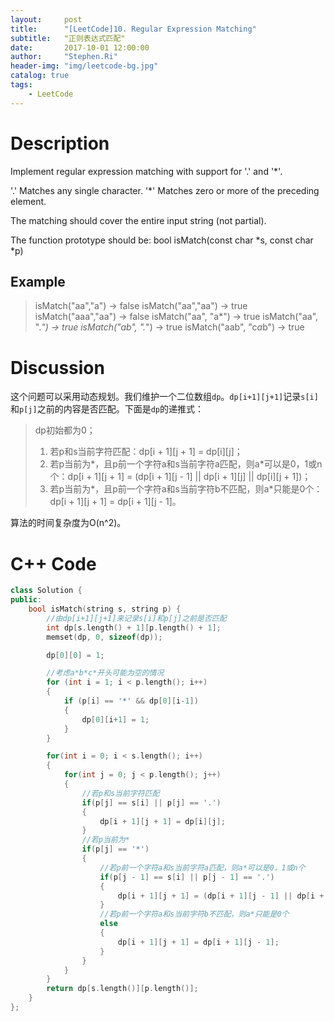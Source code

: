 ```yaml
---
layout:     post
title:      "[LeetCode]10. Regular Expression Matching"
subtitle:   "正则表达式匹配"
date:       2017-10-01 12:00:00
author:     "Stephen.Ri"
header-img: "img/leetcode-bg.jpg"
catalog: true
tags:
    - LeetCode
---
```


Description
===========

Implement regular expression matching with support for '.' and '*'.

'.' Matches any single character.
'*' Matches zero or more of the preceding element.

The matching should cover the entire input string (not partial).

The function prototype should be:
bool isMatch(const char *s, const char *p)

Example
-------
> isMatch("aa","a") → false
> isMatch("aa","aa") → true
> isMatch("aaa","aa") → false
> isMatch("aa", "a*") → true
> isMatch("aa", ".*") → true
> isMatch("ab", ".*") → true
> isMatch("aab", "c*a*b") → true

Discussion
=======

这个问题可以采用动态规划。我们维护一个二位数组`dp`。`dp[i+1][j+1]`记录`s[i]`和`p[j]`之前的内容是否匹配。下面是`dp`的递推式：

> dp初始都为0；
> 1. 若p和s当前字符匹配：dp[i + 1][j + 1] = dp[i][j]；
> 2. 若p当前为\*，且p前一个字符a和s当前字符a匹配，则a*可以是0，1或n个：dp[i + 1][j + 1] = (dp[i + 1][j - 1] || dp[i + 1][j] || dp[i][j + 1])；
> 3. 若p当前为\*，且p前一个字符a和s当前字符b不匹配，则a*只能是0个：dp[i + 1][j + 1] = dp[i + 1][j - 1]。

算法的时间复杂度为O(n^2)。

C++ Code
====

```cpp
class Solution {
public:
    bool isMatch(string s, string p) {
        //由dp[i+1][j+1]来记录s[i]和p[j]之前是否匹配
        int dp[s.length() + 1][p.length() + 1];
        memset(dp, 0, sizeof(dp));

        dp[0][0] = 1;

        //考虑a*b*c*开头可能为空的情况
        for (int i = 1; i < p.length(); i++)
        {
            if (p[i] == '*' && dp[0][i-1])
            {
                dp[0][i+1] = 1;
            }
        }

        for(int i = 0; i < s.length(); i++)
        {
            for(int j = 0; j < p.length(); j++)
            {
                //若p和s当前字符匹配
                if(p[j] == s[i] || p[j] == '.')
                {
                    dp[i + 1][j + 1] = dp[i][j];
                }
                //若p当前为*
                if(p[j] == '*')
                {
                    //若p前一个字符a和s当前字符a匹配，则a*可以是0，1或n个
                    if(p[j - 1] == s[i] || p[j - 1] == '.')
                    {
                        dp[i + 1][j + 1] = (dp[i + 1][j - 1] || dp[i + 1][j] || dp[i][j + 1]);
                    }
                    //若p前一个字符a和s当前字符b不匹配，则a*只能是0个
                    else
                    {
                        dp[i + 1][j + 1] = dp[i + 1][j - 1];
                    }
                }
            }
        }
        return dp[s.length()][p.length()];
    }
};
```
